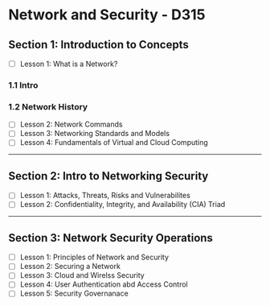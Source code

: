 # Network and Security - D315

## Section 1: Introduction to Concepts

- [ ] Lesson 1: What is a Network?

### 1.1 Intro

### 1.2 Network History


- [ ] Lesson 2: Network Commands
- [ ] Lesson 3: Networking Standards and Models
- [ ] Lesson 4: Fundamentals of Virtual and Cloud Computing

---

## Section 2: Intro to Networking Security

- [ ] Lesson 1: Attacks, Threats, Risks and Vulnerabilites
- [ ] Lesson 2: Confidentiality,  Integrity, and Availability (CIA) Triad

---

## Section 3: Network Security Operations

- [ ] Lesson 1: Principles of Network and Security
- [ ] Lesson 2: Securing a Network 
- [ ] Lesson 3: Cloud and Wirelss Security
- [ ] Lesson 4: User Authentication abd Access Control
- [ ] Lesson 5: Security Governanace
